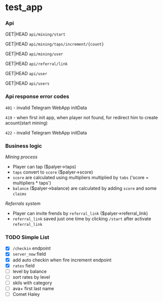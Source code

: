 # test_app

### Api

GET|HEAD `api/mining/start`

GET|HEAD `api/mining/taps/increment/{count}`

GET|HEAD `api/mining/user`

GET|HEAD `api/referral/link`

GET|HEAD `api/user`

GET|HEAD `api/users`

### Api response error codes

`401` - invalid Telegram WebApp initData

`419` - when first init app, when player not found, for redirect him to create acount(start mining)

`422` - invalid Telegram WebApp initData


### Business logic

*Mining process*
- Player can tap ($palyer->taps)
- `taps` convert to `score` ($palyer->score) 
- `score` are calculated using multipliers multiplied by `tabs` ('score = multipliers * taps')
- `balance` ($palyer->balance) are calculated by adding `score` and some `claims`

*Referrals system*
- Player can invite frends by `referral_link` ($palyer->referral_link)
- `referral_link` saved just one time by clicking `/start` after activate `referral_link`


### TODO Simple List

- [x] `/checkin` endpoint
- [x] `server_now` field
- [x] add auto checkin when fire increment endpoint
- [x] `rates` field
- [ ] level by balance
- [ ] sort rates by level
- [ ] skils with category
- [ ] ava+ first last name
- [ ] Comet Haley
